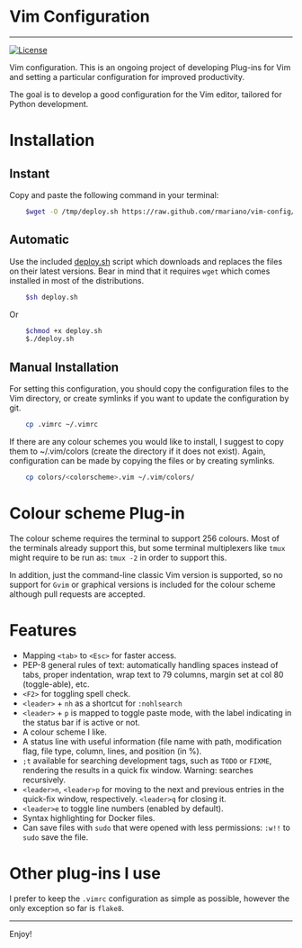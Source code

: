 # Vim Configuration
-------------------

[![License](http://img.shields.io/license/MIT.png?color=green)](http://opensource.org/licenses/MIT)


Vim configuration.
This is an ongoing project of developing Plug-ins for Vim and setting
a particular configuration for improved productivity.

The goal is to develop a good configuration for the Vim editor, tailored
for Python development.

# Installation

## Instant

Copy and paste the following command in your terminal:

```bash
	$wget -O /tmp/deploy.sh https://raw.github.com/rmariano/vim-config/master/deploy.sh && sh /tmp/deploy.sh
```

## Automatic

Use the included [deploy.sh](deploy.sh) script which downloads and replaces the files on
their latest versions. Bear in mind that it requires ``wget`` which comes
installed in most of the distributions.

```bash
    $sh deploy.sh
```

Or

```bash
    $chmod +x deploy.sh
    $./deploy.sh
```


## Manual Installation

For setting this configuration, you should copy the configuration files to
the Vim directory, or create symlinks if you want to update the configuration
by git.

```bash
    cp .vimrc ~/.vimrc
```

If there are any colour schemes you would like to install, I suggest to copy
them to ~/.vim/colors (create the directory if it does not exist).
Again, configuration can be made by copying the files or by creating symlinks.


```bash
    cp colors/<colorscheme>.vim ~/.vim/colors/
```

# Colour scheme Plug-in

The colour scheme requires the terminal to support 256 colours. Most of the
terminals already support this, but some terminal multiplexers like `tmux`
might require to be run as: ``tmux -2`` in order to support this.

In addition, just the command-line classic Vim version is supported, so no
support for ``Gvim`` or graphical versions is included for the colour scheme
although pull requests are accepted.

# Features

 * Mapping `<tab>` to `<Esc>` for faster access.
 * PEP-8 general rules of text: automatically handling spaces instead of tabs,
   proper indentation, wrap text to 79 columns, margin set at col 80
   (toggle-able), etc.
 * `<F2>` for toggling spell check.
 * ``<leader>`` +  ``nh`` as a shortcut for ``:nohlsearch``
 * `<leader>` + `p` is mapped to toggle paste mode, with the label indicating
   in the status bar if is active or not.
 * A colour scheme I like.
 * A status line with useful information (file name with path, modification
   flag, file type, column, lines, and position (in %).
 * `;t` available for searching development tags, such as `TODO` or `FIXME`,
   rendering the results in a quick fix window. Warning: searches recursively.
 * `<leader>n`, `<leader>p` for moving to the next and previous entries in the
   quick-fix window, respectively. `<leader>q` for closing it.
 * `<leader>e` to toggle line numbers (enabled by default).
 * Syntax highlighting for Docker files.
 * Can save files with `sudo` that were opened with less permissions: `:w!!` to `sudo` save the file.


# Other plug-ins I use

I prefer to keep the `.vimrc` configuration as simple as possible, however the
only exception so far is ``flake8``.

------

Enjoy!
